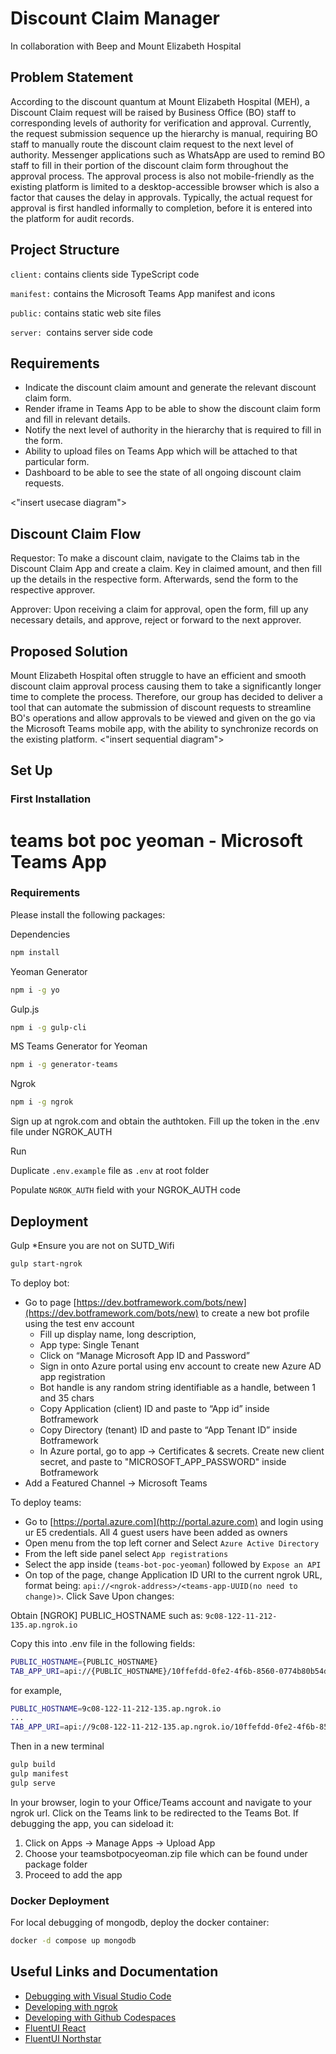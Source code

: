 # Discount Claim Manager
In collaboration with Beep and Mount Elizabeth Hospital

## Problem Statement
According to the discount quantum at Mount Elizabeth Hospital (MEH), a Discount Claim request will be raised by Business Office (BO) staff to corresponding levels of authority for verification and approval. Currently, the request submission sequence up the hierarchy is manual, requiring BO staff to manually route the discount claim request to the next level of authority. Messenger applications such as WhatsApp are used to remind BO staff to fill in their portion of the discount claim form throughout the approval process. The approval process is also not mobile-friendly as the existing platform is limited to a desktop-accessible browser which is also a factor that causes the delay in approvals. Typically, the actual request for approval is first handled informally to completion, before it is entered into the platform for audit records.


## Project Structure
```client:``` contains clients side TypeScript code

```manifest:``` contains the Microsoft Teams App manifest and icons

```public:``` contains static web site files

```server: ```contains server side code

## 

## Requirements
- Indicate the discount claim amount and generate the relevant discount claim form.
- Render iframe in Teams App to be able to show the discount claim form and fill in relevant details.
- Notify the next level of authority in the hierarchy that is required to fill in the form.
- Ability to upload files on Teams App which will be attached to that particular form.
- Dashboard to be able to see the state of all ongoing discount claim requests.

<"insert usecase diagram">

## Discount Claim Flow
Requestor:
To make a discount claim, navigate to the Claims tab in the Discount Claim App and create a claim. Key in claimed amount, and then fill up the details in the respective form. Afterwards, send the form to the respective approver.

Approver:
Upon receiving a claim for approval, open the form, fill up any necessary details, and approve, reject or forward to the next approver.

## Proposed Solution
Mount Elizabeth Hospital often struggle to have an efficient and smooth discount claim approval process causing them to take a significantly longer time to complete the process. Therefore, our group has decided to deliver a tool that can automate the submission of discount requests to streamline BO's operations and allow approvals to be viewed and given on the go via the Microsoft Teams mobile app, with the ability to synchronize records on the existing platform.
<"insert sequential diagram">

## Set Up

### First Installation 
# teams bot poc yeoman - Microsoft Teams App

### Requirements
Please install the following packages:

Dependencies
``` bash
npm install
```

Yeoman Generator 
``` bash
npm i -g yo
```

Gulp.js 
``` bash
npm i -g gulp-cli
```

MS Teams Generator for Yeoman 
``` bash
npm i -g generator-teams
```

Ngrok
``` bash
npm i -g ngrok
```
Sign up at ngrok.com and obtain the authtoken. Fill up the token in the .env file under NGROK_AUTH

Run 

Duplicate <code>.env.example</code> file as <code>.env</code> at root folder

Populate <code>NGROK_AUTH</code> field with your NGROK_AUTH code

## Deployment
Gulp
*Ensure you are not on SUTD_Wifi
``` bash
gulp start-ngrok
```

To deploy bot:
- Go to page [https://dev.botframework.com/bots/new](https://dev.botframework.com/bots/new) to create a new bot profile using the test env account
    - Fill up display name, long description,
    - App type: Single Tenant
    - Click on “Manage Microsoft App ID and Password”
    - Sign in onto Azure portal using env account to create new Azure AD app registration
    - Bot handle is any random string identifiable as a handle, between 1 and 35 chars
    - Copy Application (client) ID and paste to “App id” inside Botframework
    - Copy Directory (tenant) ID and paste to “App Tenant ID” inside Botframework
    - In Azure portal, go to app -> Certificates & secrets. Create new client secret, and paste to "MICROSOFT_APP_PASSWORD" inside Botframework
- Add a Featured Channel → Microsoft Teams



To deploy teams:
- Go to [https://portal.azure.com](http://portal.azure.com) and login using ur E5 credentials. All 4 guest users have been added as owners
- Open menu from the top left corner and Select `Azure Active Directory`
- From the left side panel select `App registrations`
- Select the app inside (`teams-bot-poc-yeoman`) followed by `Expose an API`
- On top of the page, change Application ID URI to the current ngrok URL, format being: `api://<ngrok-address>/<teams-app-UUID(no need to change)>`. Click Save Upon changes:


Obtain [NGROK] PUBLIC_HOSTNAME such as: <code>9c08-122-11-212-135.ap.ngrok.io</code>

Copy this into .env file in the following fields:
``` bash
PUBLIC_HOSTNAME={PUBLIC_HOSTNAME}
TAB_APP_URI=api://{PUBLIC_HOSTNAME}/10ffefdd-0fe2-4f6b-8560-0774b80b54d2
```

for example,
``` bash
PUBLIC_HOSTNAME=9c08-122-11-212-135.ap.ngrok.io
...
TAB_APP_URI=api://9c08-122-11-212-135.ap.ngrok.io/10ffefdd-0fe2-4f6b-8560-0774b80b54d2
```


Then in a new terminal
``` bash
gulp build
gulp manifest
gulp serve
```

In your browser, login to your Office/Teams account and navigate to your ngrok url. Click on the Teams link to be redirected to the Teams Bot. If debugging the app, you can sideload it:
1) Click on Apps -> Manage Apps -> Upload App
2) Choose your teamsbotpocyeoman.zip file which can be found under package folder
3) Proceed to add the app

### Docker Deployment
For local debugging of mongodb, deploy the docker container:
``` bash
docker -d compose up mongodb
```

## Useful Links and Documentation
* [Debugging with Visual Studio Code](https://github.com/pnp/generator-teams/blob/master/docs/docs/user-guide/vscode.md)
* [Developing with ngrok](https://github.com/pnp/generator-teams/blob/master/docs/docs/concepts/ngrok.md)
* [Developing with Github Codespaces](https://github.com/pnp/generator-teams/blob/master/docs/docs/user-guide/codespaces.md)
* [FluentUI React](https://developer.microsoft.com/en-us/fluentui#/controls/web)
* [FluentUI Northstar](https://fluentsite.z22.web.core.windows.net/)

